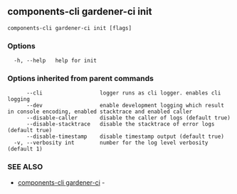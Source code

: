 ## components-cli gardener-ci init



```
components-cli gardener-ci init [flags]
```

### Options

```
  -h, --help   help for init
```

### Options inherited from parent commands

```
      --cli                  logger runs as cli logger. enables cli logging
      --dev                  enable development logging which result in console encoding, enabled stacktrace and enabled caller
      --disable-caller       disable the caller of logs (default true)
      --disable-stacktrace   disable the stacktrace of error logs (default true)
      --disable-timestamp    disable timestamp output (default true)
  -v, --verbosity int        number for the log level verbosity (default 1)
```

### SEE ALSO

* [components-cli gardener-ci](components-cli_gardener-ci.md)	 - 

